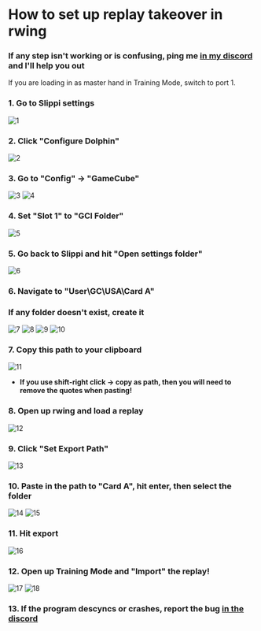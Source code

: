 # How to set up replay takeover in rwing
### If any step isn't working or is confusing, ping me [in my discord](https://discord.gg/2Khb8CVP7A) and I'll help you out

If you are loading in as master hand in Training Mode, switch to port 1. 

### 1. Go to Slippi settings
![1](https://github.com/user-attachments/assets/5078f197-3395-49ed-b47e-857077f5fb71)

### 2. Click "Configure Dolphin"
![2](https://github.com/user-attachments/assets/f9529c1f-1d81-408b-ae65-5449929be3f7)

### 3. Go to "Config" -> "GameCube"
![3](https://github.com/user-attachments/assets/4a3751ef-3a0c-4718-b55d-ed1d16e819fe)
![4](https://github.com/user-attachments/assets/5635cd4e-a559-446f-9eec-b965fc6f5cbc)

### 4. Set "Slot 1" to "GCI Folder"
![5](https://github.com/user-attachments/assets/de294939-04ef-4c26-adcf-b8980e8e28a0)

### 5. Go back to Slippi and hit "Open settings folder"
![6](https://github.com/user-attachments/assets/af551d7f-b23d-4a8c-ab4b-4cf1adb6772c)

### 6. Navigate to "User\GC\USA\Card A\"
### If any folder doesn't exist, create it
![7](https://github.com/user-attachments/assets/5af9df9b-c794-48f4-a439-1d9704e3a924)
![8](https://github.com/user-attachments/assets/30289220-8eda-4992-8952-e714730cba74)
![9](https://github.com/user-attachments/assets/e5f122a6-ab07-4e84-906e-af29bad0ca5a)
![10](https://github.com/user-attachments/assets/4302c3f9-083f-4156-a163-cdabd5929896)

### 7. Copy this path to your clipboard
![11](https://github.com/user-attachments/assets/a13985b8-244a-48d5-a2c8-21ab8d8b9381)

- **If you use shift-right click -> copy as path, then you will need to remove the quotes when pasting!**

### 8. Open up rwing and load a replay
![12](https://github.com/user-attachments/assets/94c5144c-89e6-4847-a9d8-f6c311ff02c8)

### 9. Click "Set Export Path"
![13](https://github.com/user-attachments/assets/a978dc13-dc4c-4275-9eef-7c4466d40126)

### 10. Paste in the path to "Card A", hit enter, then select the folder
![14](https://github.com/user-attachments/assets/e36e2000-d176-478a-b26d-767a76b68c52)
![15](https://github.com/user-attachments/assets/4bbe669e-861f-4ee9-9f82-5e51eace9fee)

### 11. Hit export
![16](https://github.com/user-attachments/assets/9797bb32-bb97-4419-8fd2-f8b2b3e2a1d0)

### 12. Open up Training Mode and "Import" the replay!
![17](https://github.com/user-attachments/assets/2b1cd532-cd12-4635-b88d-3c2569029bf5)
![18](https://github.com/user-attachments/assets/2b42a9b7-f070-4a7e-bdcc-b340ab7f5581)

### 13. If the program descyncs or crashes, report the bug [in the discord](https://discord.gg/2Khb8CVP7A)
